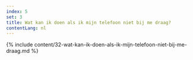 ```yaml
---
index: 5
set: 3
title: Wat kan ik doen als ik mijn telefoon niet bij me draag?
contentLang: nl
---
```

{% include content/32-wat-kan-ik-doen-als-ik-mijn-telefoon-niet-bij-me-draag.md %}
